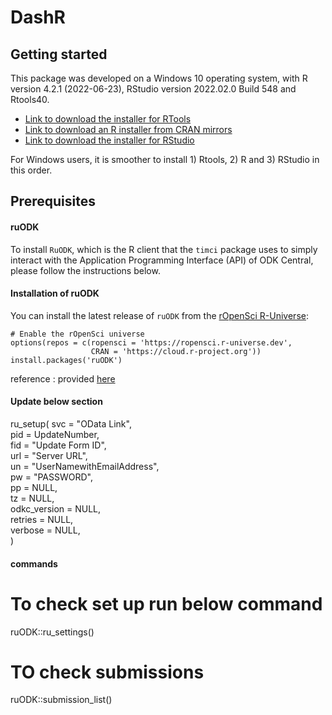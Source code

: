 # DashR

## Getting started
This package was developed on a Windows 10 operating system, with R version 4.2.1 (2022-06-23), RStudio version 2022.02.0 Build 548 and Rtools40.

* [Link to download the installer for RTools](https://cran.r-project.org/bin/windows/Rtools/rtools40.html)
* [Link to download an R installer from CRAN mirrors](https://cran.r-project.org/mirrors.html)
* [Link to download the installer for RStudio](https://rstudio.com/products/rstudio/download/#download)

For Windows users, it is smoother to install 1) Rtools, 2) R and 3) RStudio in this order.

## Prerequisites

#### ruODK
To install `RuODK`, which is the R client that the `timci` package uses to simply interact with the Application Programming Interface (API) of ODK Central, please follow the instructions below.

#### Installation of ruODK
You can install the latest release of `ruODK` from the
[rOpenSci R-Universe](https://ropensci.r-universe.dev):

```{r r-universe, eval = FALSE}
# Enable the rOpenSci universe
options(repos = c(ropensci = 'https://ropensci.r-universe.dev',
                  CRAN = 'https://cloud.r-project.org'))
install.packages('ruODK')
```
reference : provided [here](https://docs.ropensci.org/ruODK/#install)

#### Update below section

ru_setup(
  svc = "OData Link",  
  pid = UpdateNumber,  
  fid = "Update Form ID",  
  url = "Server URL",  
  un =  "UserNamewithEmailAddress",  
  pw =  "PASSWORD",  
  pp = NULL,  
  tz = NULL,  
  odkc_version = NULL,  
  retries = NULL,  
  verbose = NULL,  
)

#### commands

# To check set up run below command
ruODK::ru_settings()

# TO check submissions
ruODK::submission_list()
